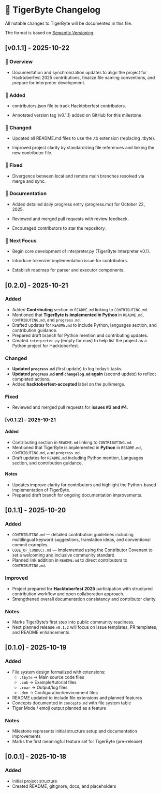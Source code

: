 # 🦁 TigerByte Changelog

All notable changes to TigerByte will be documented in this file.

The format is based on [Semantic Versioning](https://semver.org/).

## [v0.1.1] - 2025-10-22
### 📝 Overview

- Documentation and synchronization updates to align the project for Hacktoberfest 2025 contributions, finalize file naming conventions, and prepare for interpreter development.

### 🚀 Added

- contributors.json file to track Hacktoberfest contributors.

- Annotated version tag (v0.1.1) added on GitHub for this milestone.

### 🧩 Changed

- Updated all README.md files to use the .tb extension (replacing .tbyte).

- Improved project clarity by standardizing file references and linking the new contributor file.

### 🔧 Fixed

- Divergence between local and remote main branches resolved via merge and sync.

### 🧠 Documentation

- Added detailed daily progress entry (progress.md) for October 22, 2025.

- Reviewed and merged pull requests with review feedback.

- Encouraged contributors to star the repository.

### 🎯 Next Focus

- Begin core development of interpreter.py (TigerByte Interpreter v0.1).

- Introduce tokenizer implementation issue for contributors.

- Establish roadmap for parser and executor components.

## [0.2.0] - 2025-10-21
### Added
- Added **Contributing** section in `README.md` linking to `CONTRIBUTING.md`.
- Mentioned that **TigerByte is implemented in Python** in `README.md`, `CONTRIBUTING.md`, and `progress.md`.
- Drafted updates for `README.md` to include Python, languages section, and contribution guidance.
- Prepared draft branch for Python mention and contributing updates.
- Created `interpreter.py` (empty for now) to help list the project as a Python project for Hacktoberfest.

### Changed
- **Updated `progress.md`** (first update) to log today’s tasks.
- **Updated `progress.md` and `changelog.md` again** (second update) to reflect completed actions.
- Added **hacktoberfest-accepted** label on the pull/merge.

### Fixed
- Reviewed and merged pull requests for **issues #2 and #4**.

### [v0.1.2] – 2025-10-21
#### Added
- Contributing section in `README.md` linking to `CONTRIBUTING.md`.
- Mentioned that TigerByte is implemented in **Python** in `README.md`, `CONTRIBUTING.md`, and `progress.md`.
- Draft updates for `README.md` including Python mention, Languages section, and contribution guidance.

#### Notes
- Updates improve clarity for contributors and highlight the Python-based implementation of TigerByte.
- Prepared draft branch for ongoing documentation improvements.

## [0.1.1] - 2025-10-20

### Added
- `CONTRIBUTING.md` — detailed contribution guidelines including multilingual keyword suggestions, translation ideas, and conventional commit examples.
- `CODE_OF_CONDUCT.md` — implemented using the Contributor Covenant to set a welcoming and inclusive community standard.
- Planned link addition in `README.md` to direct contributors to `CONTRIBUTING.md`.

### Improved
- Project prepared for **Hacktoberfest 2025** participation with structured contribution workflow and open collaboration approach.
- Strengthened overall documentation consistency and contributor clarity.

### Notes
- Marks TigerByte’s first step into public community readiness.
- Next planned release `v0.1.2` will focus on issue templates, PR templates, and README enhancements.

## [0.1.0] - 2025-10-19
### Added
- File system design formalized with extensions:
  - `.tbyte` → Main source code files
  - `.cub` → Example/tutorial files
  - `.roar` → Output/log files
  - `.den` → Configuration/environment files
- README updated to include file extensions and planned features
- Concepts documented in `concepts.md` with file system table
- Tiger Mode / emoji output planned as a feature

### Notes
- Milestone represents initial structure setup and documentation improvements
- Marks the first meaningful feature set for TigerByte (pre-release)

## [0.0.1] - 2025-10-18
### Added
- Initial project structure
- Created README, gitignore, docs, and placeholders
